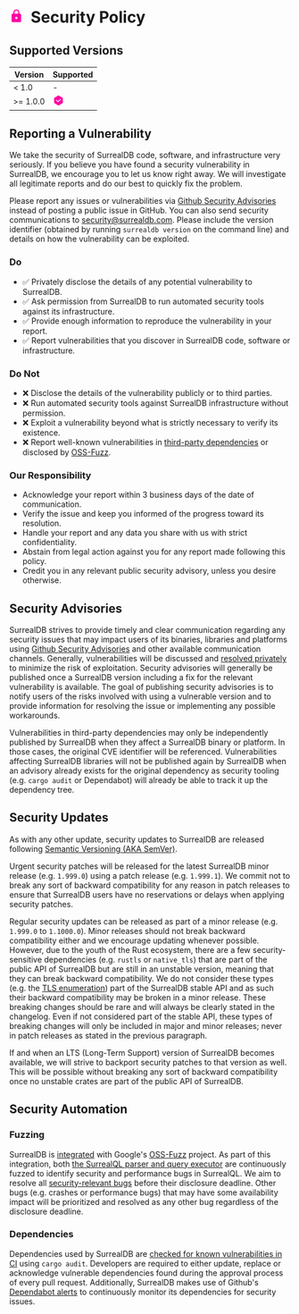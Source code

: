 # <img height="25" src="/img/security.svg">&nbsp;&nbsp;Security Policy

## Supported Versions

| Version    | Supported                                       |
| ---------- | ----------------------------------------------- |
| < 1.0      | -                                               |
| >= 1.0.0   | <img width="20" src="/img/tick.svg">            |

## Reporting a Vulnerability

We take the security of SurrealDB code, software, and infrastructure very seriously. If you believe you have found a
security vulnerability in SurrealDB, we encourage you to let us know right away. We will investigate all legitimate
reports and do our best to quickly fix the problem.

Please report any issues or vulnerabilities via [Github Security
Advisories](https://github.com/surrealdb/surrealdb/security/advisories) instead of posting a public issue in GitHub.
You can also send security communications to [security@surrealdb.com](mailto:security@surrealdb.com). Please include the
version identifier (obtained by running `surrealdb version` on the command line) and details on how the vulnerability
can be exploited.

### Do

- ✅ Privately disclose the details of any potential vulnerability to SurrealDB.
- ✅ Ask permission from SurrealDB to run automated security tools against its infrastructure.
- ✅ Provide enough information to reproduce the vulnerability in your report.
- ✅ Report vulnerabilities that you discover in SurrealDB code, software or infrastructure.

### Do Not

- ❌ Disclose the details of the vulnerability publicly or to third parties. 
- ❌ Run automated security tools against SurrealDB infrastructure without permission.
- ❌ Exploit a vulnerability beyond what is strictly necessary to verify its existence.
- ❌ Report well-known vulnerabilities in [third-party dependencies](#dependencies) or disclosed by
  [OSS-Fuzz](#fuzzing).

### Our Responsibility 

- Acknowledge your report within 3 business days of the date of communication.
- Verify the issue and keep you informed of the progress toward its resolution.
- Handle your report and any data you share with us with strict confidentiality.
- Abstain from legal action against you for any report made following this policy.
- Credit you in any relevant public security advisory, unless you desire otherwise.

## Security Advisories

SurrealDB strives to provide timely and clear communication regarding any security issues that may impact users of its
binaries, libraries and platforms using [Github Security
Advisories](https://docs.github.com/en/code-security/security-advisories/working-with-repository-security-advisories/creating-a-repository-security-advisory)
and other available communication channels.  Generally, vulnerabilities will be discussed and [resolved
privately](https://docs.github.com/en/code-security/security-advisories/working-with-repository-security-advisories/collaborating-in-a-temporary-private-fork-to-resolve-a-repository-security-vulnerability)
to minimize the risk of exploitation. Security advisories will generally be published once a SurrealDB version including
a fix for the relevant vulnerability is available. The goal of publishing security advisories is to notify users of the
risks involved with using a vulnerable version and to provide information for resolving the issue or implementing any
possible workarounds.

Vulnerabilities in third-party dependencies may only be independently published by SurrealDB when they affect a
SurrealDB binary or platform. In those cases, the original CVE identifier will be referenced. Vulnerabilities affecting
SurrealDB libraries will not be published again by SurrealDB when an advisory already exists for the original dependency
as security tooling (e.g. `cargo audit` or Dependabot) will already be able to track it up the dependency tree.

## Security Updates

As with any other update, security updates to SurrealDB are released following [Semantic Versioning (AKA
SemVer)](https://semver.org).

Urgent security patches will be released for the latest SurrealDB minor release (e.g. `1.999.0`) using a patch release
(e.g. `1.999.1`). We commit not to break any sort of backward compatibility for any reason in patch releases to ensure
that SurrealDB users have no reservations or delays when applying security patches.

Regular security updates can be released as part of a minor release (e.g. `1.999.0` to `1.1000.0`). Minor releases
should not break backward compatibility either and we encourage updating whenever possible. However, due to the youth of
the Rust ecosystem, there are a few security-sensitive dependencies (e.g. `rustls` or `native_tls`) that are part of the
public API of SurrealDB but are still in an unstable version, meaning that they can break backward compatibility. We do
not consider these types (e.g.  the [TLS enumeration](https://docs.rs/surrealdb/1.0.0/surrealdb/opt/enum.Tls.html)) part
of the SurrealDB stable API and as such their backward compatibility may be broken in a minor release. These breaking
changes should be rare and will always be clearly stated in the changelog. Even if not considered part of the stable
API, these types of breaking changes will only be included in major and minor releases; never in patch releases as
stated in the previous paragraph.

If and when an LTS (Long-Term Support) version of SurrealDB becomes available, we will strive to backport security
patches to that version as well. This will be possible without breaking any sort of backward compatibility once no
unstable crates are part of the public API of SurrealDB.

## Security Automation

### Fuzzing

SurrealDB is [integrated](https://github.com/google/oss-fuzz/tree/master/projects/surrealdb) with Google's
[OSS-Fuzz](https://google.github.io/oss-fuzz/) project. As part of this integration, both [the SurrealQL parser and
query executor](https://github.com/surrealdb/surrealdb/tree/main/lib/fuzz/fuzz_targets) are continuously fuzzed to
identify security and performance bugs in SurrealQL. We aim to resolve all [security-relevant
bugs](https://google.github.io/oss-fuzz/advanced-topics/bug-fixing-guidance#security-issues) before their disclosure
deadline. Other bugs (e.g. crashes or performance bugs) that may have some availability impact will be prioritized and
resolved as any other bug regardless of the disclosure deadline.

### Dependencies

Dependencies used by SurrealDB are [checked for known vulnerabilities in
CI](https://github.com/surrealdb/surrealdb/pull/3123) using `cargo audit`. Developers are required to either update,
replace or acknowledge vulnerable dependencies found during the approval process of every pull request. Additionally,
SurrealDB makes use of Github's [Dependabot
alerts](https://docs.github.com/en/code-security/dependabot/dependabot-alerts/about-dependabot-alerts) to continuously
monitor its dependencies for security issues.
